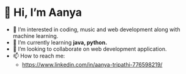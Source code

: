 # 👋 Hi, I’m Aanya
- 👀 I’m interested in coding, music and web development along with machine learning.
- 🌱 I’m currently learning <strong>java, python.</strong>
- 💞️ I’m looking to collaborate on web development application.
- 📫 How to reach me:
  - https://www.linkedin.com/in/aanya-tripathi-776598219/
    

<!---
aanyatr/aanyatr is a ✨ special ✨ repository because its `README.md` (this file) appears on your GitHub profile.
You can click the Preview link to take a look at your changes.
--->
